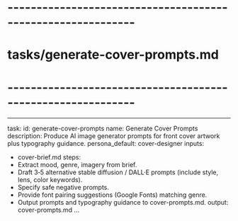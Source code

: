 # ------------------------------------------------------------
# tasks/generate-cover-prompts.md
# ------------------------------------------------------------
---
task:
  id: generate-cover-prompts
  name: Generate Cover Prompts
  description: Produce AI image generator prompts for front cover artwork plus typography guidance.
  persona_default: cover-designer
inputs:
  - cover-brief.md
steps:
  - Extract mood, genre, imagery from brief.
  - Draft 3‑5 alternative stable diffusion / DALL·E prompts (include style, lens, color keywords).
  - Specify safe negative prompts.
  - Provide font pairing suggestions (Google Fonts) matching genre.
  - Output prompts and typography guidance to cover-prompts.md.
output: cover-prompts.md
...
